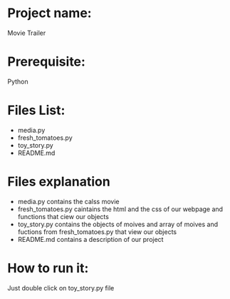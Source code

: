 Project name:  
====================
Movie Trailer  

Prerequisite:  
====================
Python  

Files List:  
====================
* media.py  
* fresh_tomatoes.py  
* toy_story.py  
* README.md  

Files explanation  
====================
  * media.py contains the calss movie  
  * fresh_tomatoes.py caintains the html and the css of our webpage and functions that ciew our objects  
  * toy_story.py contains the objects of moives and array of moives and fuctions from fresh_tomatoes.py that view our objects  
  * README.md contains a description of our project  
  
  How to run it:  
====================

Just double click on toy_story.py file  
